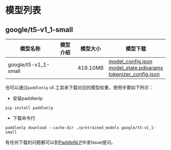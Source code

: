 #  模型列表

## google/t5-v1_1-small

| 模型名称 | 模型介绍 | 模型大小  | 模型下载 |
| --- | --- | --- | --- |
|google/t5-v1_1-small|  | 419.10MB | [model_config.json](https://bj.bcebos.com/paddlenlp/models/community/google/t5-v1_1-small/model_config.json)<br>[model_state.pdparams](https://bj.bcebos.com/paddlenlp/models/community/google/t5-v1_1-small/model_state.pdparams)<br>[tokenizer_config.json](https://bj.bcebos.com/paddlenlp/models/community/google/t5-v1_1-small/tokenizer_config.json) |

也可以通过`paddlenlp` cli 工具来下载对应的模型权重，使用步骤如下所示：

* 安装paddlenlp

```shell
pip install paddlenlp
```

* 下载命令行

```shell
paddlenlp download --cache-dir ./pretrained_models google/t5-v1_1-small
```

有任何下载的问题都可以到[PaddleNLP](https://github.com/PaddlePaddle/PaddleNLP)中发Issue提问。